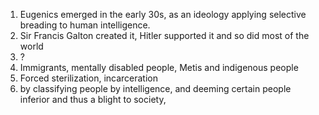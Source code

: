 1. Eugenics emerged in the early 30s, as an ideology applying selective breading to human intelligence.
2. Sir Francis Galton created it, Hitler supported it and so did most of the world
3. ?
4. Immigrants, mentally disabled people, Metis and indigenous people
5. Forced sterilization, incarceration
6. by classifying people by intelligence, and deeming certain people inferior and thus a blight to society, 